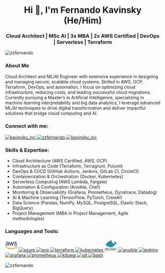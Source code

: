 <h1 align="center">Hi 👋, I'm Fernando Kavinsky (He/Him)</h1>
<h3 align="center">Cloud Architect | MSc AI | 3x MBA | 2x AWS Certified | DevOps | Serverless | Terraform</h3>

<p align="left">
  <img src="https://komarev.com/ghpvc/?username=zzfernando&label=Profile%20views&color=000000&style=flat" alt="zzfernando" />
</p>

<h3 align="left">About Me</h3>
<p align="left">
Cloud Architect and ML/AI Engineer with extensive experience in designing and managing secure, scalable cloud systems. Skilled in AWS, GCP, Terraform, DevOps, and automation, I focus on optimizing cloud infrastructure, reducing costs, and leading successful cloud migrations. Currently pursuing a Master’s in Artificial Intelligence, specializing in machine learning interpretability and big data analytics, I leverage advanced ML/AI techniques to drive digital transformation and deliver impactful solutions that bridge cloud computing and AI.
</p>

<h3 align="left">Connect with me:</h3>
<p align="left">
  <a href="https://twitter.com/kavinsky_inc" target="_blank">
    <img align="center" src="https://raw.githubusercontent.com/rahuldkjain/github-profile-readme-generator/master/src/images/icons/Social/twitter.svg" alt="kavinsky_inc" height="30" width="40" />
  </a>
  <a href="https://linkedin.com/in/zzfernando" target="_blank">
    <img align="center" src="https://raw.githubusercontent.com/rahuldkjain/github-profile-readme-generator/master/src/images/icons/Social/linked-in-alt.svg" alt="zzfernando" height="30" width="40" />
  </a>
  <a href="https://instagram.com/kavinsky_inc" target="_blank">
    <img align="center" src="https://raw.githubusercontent.com/rahuldkjain/github-profile-readme-generator/master/src/images/icons/Social/instagram.svg" alt="kavinsky_inc" height="30" width="40" />
  </a>
</p>

<h3 align="left">Skills & Expertise:</h3>
<ul>
  <li>Cloud Architecture (AWS Certified, AWS, GCP)</li>
  <li>Infrastructure as Code (Terraform, Terragrunt, Pulumi)</li>
  <li>DevOps & CI/CD (GitHub Actions, Jenkins, GitLab CI, CircleCI)</li>
  <li>Containerization & Orchestration (Docker, Kubernetes)</li>
  <li>Serverless Computing (AWS Lambda, Fargate)</li>
  <li>Automation & Configuration (Ansible, Chef)</li>
  <li>Monitoring & Observability (Grafana, Prometheus, Dynatrace, Datadog)</li>
  <li>AI & Machine Learning (TensorFlow, PyTorch, CrewAI)</li>
  <li>Data Science (Pandas, NumPy, MySQL, PostgreSQL, Elastic Stack, BigQuery)</li>
  <li>Project Management (MBA in Project Management, Agile methodologies)</li>
</ul>

<h3 align="left">Languages and Tools:</h3>
<p align="left">
  <a href="https://aws.amazon.com" target="_blank" rel="noreferrer">
    <img src="https://raw.githubusercontent.com/devicons/devicon/master/icons/amazonwebservices/amazonwebservices-original-wordmark.svg" alt="aws" width="40" height="40" />
  </a>
  <a href="https://azure.microsoft.com/en-in/" target="_blank" rel="noreferrer">
    <img src="https://www.vectorlogo.zone/logos/microsoft_azure/microsoft_azure-icon.svg" alt="azure" width="40" height="40" />
  </a>
  <a href="https://cloud.google.com" target="_blank" rel="noreferrer">
    <img src="https://www.vectorlogo.zone/logos/google_cloud/google_cloud-icon.svg" alt="gcp" width="40" height="40" />
  </a>
  <a href="https://www.terraform.io/" target="_blank" rel="noreferrer">
    <img src="https://www.vectorlogo.zone/logos/terraformio/terraformio-icon.svg" alt="terraform" width="40" height="40" />
  </a>
  <a href="https://kubernetes.io" target="_blank" rel="noreferrer">
    <img src="https://www.vectorlogo.zone/logos/kubernetes/kubernetes-icon.svg" alt="kubernetes" width="40" height="40" />
  </a>
  <a href="https://docker.com" target="_blank" rel="noreferrer">
    <img src="https://raw.githubusercontent.com/devicons/devicon/master/icons/docker/docker-original-wordmark.svg" alt="docker" width="40" height="40" />
  </a>
  <a href="https://www.ansible.com" target="_blank" rel="noreferrer">
    <img src="https://www.vectorlogo.zone/logos/ansible/ansible-icon.svg" alt="ansible" width="40" height="40" />
  </a>
  <a href="https://jenkins.io" target="_blank" rel="noreferrer">
    <img src="https://www.vectorlogo.zone/logos/jenkins/jenkins-icon.svg" alt="jenkins" width="40" height="40" />
  </a>
  <a href="https://grafana.com" target="_blank" rel="noreferrer">
    <img src="https://www.vectorlogo.zone/logos/grafana/grafana-icon.svg" alt="grafana" width="40" height="40" />
  </a>
  <a href="https://prometheus.io" target="_blank" rel="noreferrer">
    <img src="https://www.vectorlogo.zone/logos/prometheusio/prometheusio-icon.svg" alt="prometheus" width="40" height="40" />
  </a>
  <a href="https://www.elastic.co/kibana" target="_blank" rel="noreferrer">
    <img src="https://www.vectorlogo.zone/logos/elasticco_kibana/elasticco_kibana-icon.svg" alt="kibana" width="40" height="40" />
  </a>
  <a href="https://git-scm.com/" target="_blank" rel="noreferrer">
    <img src="https://www.vectorlogo.zone/logos/git-scm/git-scm-icon.svg" alt="git" width="40" height="40" />
  </a>
  <a href="https://www.gnu.org/software/bash/" target="_blank" rel="noreferrer">
    <img src="https://www.vectorlogo.zone/logos/gnu_bash/gnu_bash-icon.svg" alt="bash" width="40" height="40" />
  </a>
</p>

<p><img align="center" src="https://github-readme-stats.vercel.app/api/top-langs?username=zzfernando&show_icons=true&theme=dark&locale=en&layout=compact" alt="zzfernando" /></p>

